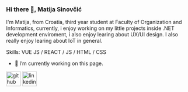 ### Hi there 👋, Matija Sinovčić
I'm Matija, from Croatia, third year student at Faculty of Organization and Informatics, currently, i enjoy working on my little projects inside .NET development enviroment, i also enjoy learing about UX/UI design. I also really enjoy learing about IoT in general.

Skills: VUE JS / REACT / JS / HTML / CSS

- 🔭 I’m currently working on this page. 


[<img src='https://cdn.jsdelivr.net/npm/simple-icons@3.0.1/icons/github.svg' alt='github' height='40'>](https://github.com/sinovcicmatija)  [<img src='https://cdn.jsdelivr.net/npm/simple-icons@3.0.1/icons/linkedin.svg' alt='linkedin' height='40'>](https://www.linkedin.com/in/matija-sinovčić/)  

